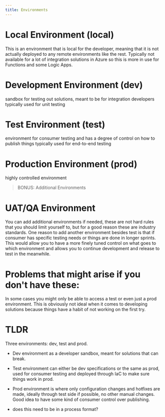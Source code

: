 ```yaml
---
title: Environments
---
```

# Local Environment (local)
This is an environment that is local for the developer, meaning that it is not actually deployed to any remote environments like the rest.
Typically not available for a lot of integration solutions in Azure so this is more in use for Functions and some Logic Apps.

# Development Environment (dev)
sandbox for testing out solutions, meant to be for integration developers
typically used for unit testing

# Test Environment (test)
environment for consumer testing and has a degree of control on how to publish things
typically used for end-to-end testing

# Production Environment (prod)
highly controlled environment

> BONUS: Additional Environments

# UAT/QA Environment
You can add additional environments if needed, these are not hard rules that you should limit yourself to, but for a good reason these are industry standards. One reason to add another environment besides test is that if consumer has specific testing needs or things are done in longer sprints. This would allow you to have a more finely tuned control on what goes to which environment and allows you to continue development and release to test in the meanwhile.

# Problems that might arise if you don't have these:
In some cases you might only be able to access a test or even just a prod environment. This is obviously not ideal when it comes to developing solutions because things have a habit of not working on the first try.

# TLDR
Three environments: dev, test and prod. 
- Dev environment as a developer sandbox, meant for solutions that can break. 
- Test environment can either be dev specifications or the same as prod, used for consumer testing and deployed through IaC to make sure things work in prod. 
- Prod environment is where only configuration changes and hotfixes are made, ideally through test side if possible, no other manual changes. Good idea to have some kind of consumer control over publishing.

- does this need to be in a process format?